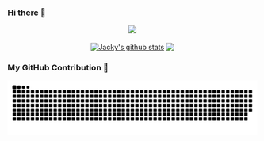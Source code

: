 ### Hi there 👋

<!--
**kai9839/kai9839** is a ✨ _special_ ✨ repository because its `README.md` (this file) appears on your GitHub profile.

Here are some ideas to get you started:

- 🔭 I’m currently working on ...
- 🌱 I’m currently learning ...
- 👯 I’m looking to collaborate on ...
- 🤔 I’m looking for help with ...
- 💬 Ask me about ...
- 📫 How to reach me: ...
- 😄 Pronouns: ...
- ⚡ Fun fact: ...
-->

<div align="center">
  
  <img src="https://cdn.jsdelivr.net/gh/sun0225SUN/sun0225SUN/assets/images/coding.gif" /><br>

  <a href="https://github.com/kai9839"><img align="center" src="https://github-readme-stats.vercel.app/api?username=kai9839&show_icons=true&include_all_commits=true&theme=vue&hide_border=true" alt="Jacky's github stats" /></a> 
  <a href="https://github.com/kai9839"><img align="center" src="https://github-readme-stats.vercel.app/api/top-langs/?username=kai9839&layout=compact&theme=vue&hide_border=true" /></a>

</div>

### My GitHub Contribution 🔭

  <picture>
    <source media="(prefers-color-scheme: dark)" srcset="https://raw.githubusercontent.com/kai9839/kai9839/output/github-contribution-grid-snake-dark.svg">
    <source media="(prefers-color-scheme: light)" srcset="https://raw.githubusercontent.com/kai9839/kai9839/output/github-contribution-grid-snake.svg">
    <img alt="github contribution grid snake animation" src="https://raw.githubusercontent.com/kai9839/kai9839/output/github-contribution-grid-snake.svg">
  </picture>

